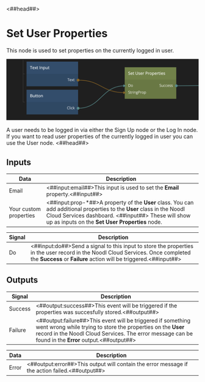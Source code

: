 <##head##>

# Set User Properties

This node is used to set properties on the currently logged in user.

<div class="ndl-image-with-background l">

![](./set-user-properties-nodes.png)

</div>

A user needs to be logged in via either the <span class="ndl-node">Sign Up</span> node or the <span class="ndl-node">Log In</span> node. If you want to read user properties of the currently logged in user you can use the <span class="ndl-node">User</span> node.
<##head##>

## Inputs

| Data                                                 | Description                                                                                                                                                                                                                       |
| ---------------------------------------------------- | --------------------------------------------------------------------------------------------------------------------------------------------------------------------------------------------------------------------------------- |
| <span class="ndl-data">Email</span>                  | <##input:email##>This input is used to set the **Email** property.<##input##>                                                                                                                                                     |
| <span class="ndl-data">Your custom properties</span> | <##input:prop-\*##>A property of the **User** class. You can add additional properties to the **User** class in the Noodl Cloud Services dashboard. <##input##> These will show up as inputs on the **Set User Properties** node. |

| Signal                             | Description                                                                                                                                                                                          |
| ---------------------------------- | ---------------------------------------------------------------------------------------------------------------------------------------------------------------------------------------------------- |
| <span class="ndl-signal">Do</span> | <##input:do##>Send a signal to this input to store the properties in the user record in the Noodl Cloud Services. Once completed the **Success** or **Failure** action will be triggered.<##input##> |

## Outputs

| Signal                                  | Description                                                                                                                                                                                                                           |
| --------------------------------------- | ------------------------------------------------------------------------------------------------------------------------------------------------------------------------------------------------------------------------------------- |
| <span class="ndl-signal">Success</span> | <##output:success##>This event will be triggered if the properties was succesfully stored.<##output##>                                                                                                                                |
| <span class="ndl-signal">Failure</span> | <##output:failure##>This event will be triggered if something went wrong while trying to store the properties on the **User** record in the Noodl Cloud Services. The error message can be found in the **Error** output.<##output##> |

| Data                                | Description                                                                                    |
| ----------------------------------- | ---------------------------------------------------------------------------------------------- |
| <span class="ndl-data">Error</span> | <##output:error##>This output will contain the error message if the action failed.<##output##> |
